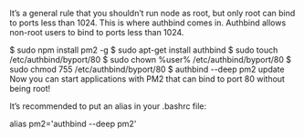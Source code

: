 

It’s a general rule that you shouldn’t run node as root, but only root can bind to ports less than 1024. This is where authbind comes in. Authbind allows non-root users to bind to ports less than 1024.

$ sudo npm install pm2 -g
$ sudo apt-get install authbind
$ sudo touch /etc/authbind/byport/80
$ sudo chown %user% /etc/authbind/byport/80
$ sudo chmod 755 /etc/authbind/byport/80
$ authbind --deep pm2 update
Now you can start applications with PM2 that can bind to port 80 without being root!

It’s recommended to put an alias in your .bashrc file:

alias pm2='authbind --deep pm2'
